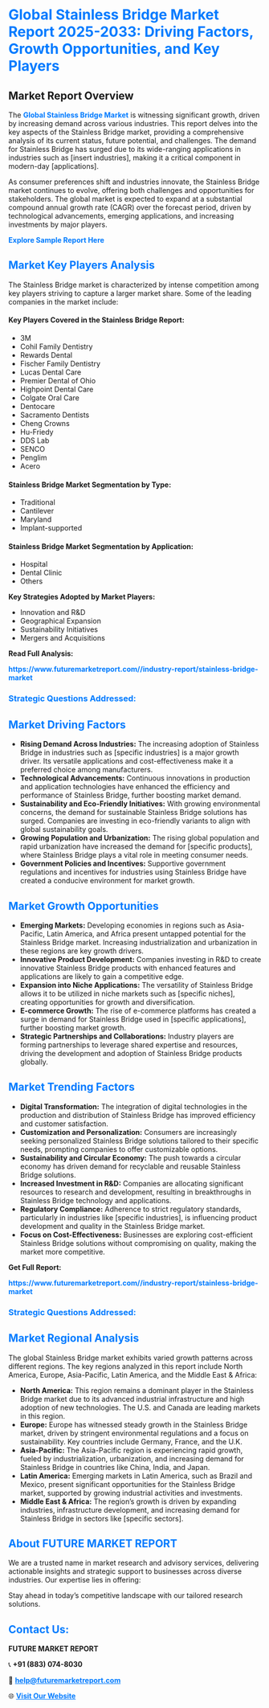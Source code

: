 <h1 style="color: #007BFF;">Global Stainless Bridge Market Report 2025-2033: Driving Factors, Growth Opportunities, and Key Players</h1>

<section id="overview">
<h2>Market Report Overview</h2>
<p>The <a href="https://www.futuremarketreport.com//industry-report/stainless-bridge-market" style="color: #007BFF; text-decoration: none;"><strong>Global Stainless Bridge Market</strong></a> is witnessing significant growth, driven by increasing demand across various industries. This report delves into the key aspects of the Stainless Bridge market, providing a comprehensive analysis of its current status, future potential, and challenges. The demand for Stainless Bridge has surged due to its wide-ranging applications in industries such as [insert industries], making it a critical component in modern-day [applications].</p>
<p>As consumer preferences shift and industries innovate, the Stainless Bridge market continues to evolve, offering both challenges and opportunities for stakeholders. The global market is expected to expand at a substantial compound annual growth rate (CAGR) over the forecast period, driven by technological advancements, emerging applications, and increasing investments by major players.</p>
</section>

<section id="overview">
<p><a href="https://www.futuremarketreport.com//request-sample/reportId=79408" style="color: #007BFF; text-decoration: none;"><strong>Explore Sample Report Here</strong></a></p>
</section>

<section id="key-players">
<h2 style="color: #007BFF;">Market Key Players Analysis</h2>
<p>The Stainless Bridge market is characterized by intense competition among key players striving to capture a larger market share. Some of the leading companies in the market include:</p>
<h4>Key Players Covered in the Stainless Bridge Report:</h4>
<ul><li>3M</li><li>Cohil Family Dentistry</li><li>Rewards Dental</li><li>Fischer Family Dentistry</li><li>Lucas Dental Care</li><li>Premier Dental of Ohio</li><li>Highpoint Dental Care</li><li>Colgate Oral Care</li><li>Dentocare</li><li>Sacramento Dentists</li><li>Cheng Crowns</li><li>Hu-Friedy</li><li>DDS Lab</li><li>SENCO</li><li>Penglim</li><li>Acero</li></ul>
<h4>Stainless Bridge Market Segmentation by Type:</h4>
<ul><li>Traditional</li><li>Cantilever</li><li>Maryland</li><li>Implant-supported</li></ul>

<h4>Stainless Bridge Market Segmentation by Application:</h4>
<ul><li>Hospital</li><li>Dental Clinic</li><li>Others</li></ul>
<p><strong>Key Strategies Adopted by Market Players:</strong></p>
<ul>
<li>Innovation and R&D</li>
<li>Geographical Expansion</li>
<li>Sustainability Initiatives</li>
<li>Mergers and Acquisitions</li>
</ul>
</section>

<section>
<p><strong>Read Full Analysis: </strong></p><a href="https://www.futuremarketreport.com//industry-report/stainless-bridge-market" style="color: #007BFF; text-decoration: none;"><strong>https://www.futuremarketreport.com//industry-report/stainless-bridge-market</strong></a>
<h3 style="color: #007BFF;">Strategic Questions Addressed:</h3>
</section>

<section id="driving-factors">
<h2 style="color: #007BFF;">Market Driving Factors</h2>
<ul>
<li><strong>Rising Demand Across Industries:</strong> The increasing adoption of Stainless Bridge in industries such as [specific industries] is a major growth driver. Its versatile applications and cost-effectiveness make it a preferred choice among manufacturers.</li>
<li><strong>Technological Advancements:</strong> Continuous innovations in production and application technologies have enhanced the efficiency and performance of Stainless Bridge, further boosting market demand.</li>
<li><strong>Sustainability and Eco-Friendly Initiatives:</strong> With growing environmental concerns, the demand for sustainable Stainless Bridge solutions has surged. Companies are investing in eco-friendly variants to align with global sustainability goals.</li>
<li><strong>Growing Population and Urbanization:</strong> The rising global population and rapid urbanization have increased the demand for [specific products], where Stainless Bridge plays a vital role in meeting consumer needs.</li>
<li><strong>Government Policies and Incentives:</strong> Supportive government regulations and incentives for industries using Stainless Bridge have created a conducive environment for market growth.</li>
</ul>
</section>

<section id="growth-opportunities">
<h2 style="color: #007BFF;">Market Growth Opportunities</h2>
<ul>
<li><strong>Emerging Markets:</strong> Developing economies in regions such as Asia-Pacific, Latin America, and Africa present untapped potential for the Stainless Bridge market. Increasing industrialization and urbanization in these regions are key growth drivers.</li>
<li><strong>Innovative Product Development:</strong> Companies investing in R&D to create innovative Stainless Bridge products with enhanced features and applications are likely to gain a competitive edge.</li>
<li><strong>Expansion into Niche Applications:</strong> The versatility of Stainless Bridge allows it to be utilized in niche markets such as [specific niches], creating opportunities for growth and diversification.</li>
<li><strong>E-commerce Growth:</strong> The rise of e-commerce platforms has created a surge in demand for Stainless Bridge used in [specific applications], further boosting market growth.</li>
<li><strong>Strategic Partnerships and Collaborations:</strong> Industry players are forming partnerships to leverage shared expertise and resources, driving the development and adoption of Stainless Bridge products globally.</li>
</ul>
</section>

<section id="trending-factors">
<h2 style="color: #007BFF;">Market Trending Factors</h2>
<ul>
<li><strong>Digital Transformation:</strong> The integration of digital technologies in the production and distribution of Stainless Bridge has improved efficiency and customer satisfaction.</li>
<li><strong>Customization and Personalization:</strong> Consumers are increasingly seeking personalized Stainless Bridge solutions tailored to their specific needs, prompting companies to offer customizable options.</li>
<li><strong>Sustainability and Circular Economy:</strong> The push towards a circular economy has driven demand for recyclable and reusable Stainless Bridge solutions.</li>
<li><strong>Increased Investment in R&D:</strong> Companies are allocating significant resources to research and development, resulting in breakthroughs in Stainless Bridge technology and applications.</li>
<li><strong>Regulatory Compliance:</strong> Adherence to strict regulatory standards, particularly in industries like [specific industries], is influencing product development and quality in the Stainless Bridge market.</li>
<li><strong>Focus on Cost-Effectiveness:</strong> Businesses are exploring cost-efficient Stainless Bridge solutions without compromising on quality, making the market more competitive.</li>
</ul>
</section>

<section>
<p><strong>Get Full Report: </strong></p><a href="https://www.futuremarketreport.com//industry-report/stainless-bridge-market" style="color: #007BFF; text-decoration: none;"><strong>https://www.futuremarketreport.com//industry-report/stainless-bridge-market</strong></a>
<h3 style="color: #007BFF;">Strategic Questions Addressed:</h3>
</section>


<section id="regional-analysis">
<h2 style="color: #007BFF;">Market Regional Analysis</h2>
<p>The global Stainless Bridge market exhibits varied growth patterns across different regions. The key regions analyzed in this report include North America, Europe, Asia-Pacific, Latin America, and the Middle East & Africa:</p>
<ul>
<li><strong>North America:</strong> This region remains a dominant player in the Stainless Bridge market due to its advanced industrial infrastructure and high adoption of new technologies. The U.S. and Canada are leading markets in this region.</li>
<li><strong>Europe:</strong> Europe has witnessed steady growth in the Stainless Bridge market, driven by stringent environmental regulations and a focus on sustainability. Key countries include Germany, France, and the U.K.</li>
<li><strong>Asia-Pacific:</strong> The Asia-Pacific region is experiencing rapid growth, fueled by industrialization, urbanization, and increasing demand for Stainless Bridge in countries like China, India, and Japan.</li>
<li><strong>Latin America:</strong> Emerging markets in Latin America, such as Brazil and Mexico, present significant opportunities for the Stainless Bridge market, supported by growing industrial activities and investments.</li>
<li><strong>Middle East & Africa:</strong> The region’s growth is driven by expanding industries, infrastructure development, and increasing demand for Stainless Bridge in sectors like [specific sectors].</li>
</ul>
</section>

<footer>
<h2 style="color: #007BFF;">About FUTURE MARKET REPORT</h2>
<p>We are a trusted name in market research and advisory services, delivering actionable insights and strategic support to businesses across diverse industries. Our expertise lies in offering:</p>

<p>Stay ahead in today’s competitive landscape with our tailored research solutions.</p>

<h2 style="color: #007BFF;">Contact Us:</h2>
<p><strong>FUTURE MARKET REPORT</strong></p>
<p>📞 <strong>+91 (883) 074-8030</strong></p>
<p>📧 <strong><a href="mailto:help@futuremarketreport.com" style="color: #007BFF;">help@futuremarketreport.com</a></strong></p>
<p>🌐 <strong><a href="https://www.futuremarketreport.com/" style="color: #007BFF;">Visit Our Website</a></strong></p>
</footer>